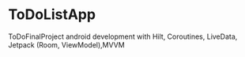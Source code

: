 <h1>ToDoListApp</h1>

<p >  
ToDoFinalProject android development with Hilt, Coroutines, LiveData, Jetpack (Room, ViewModel),MVVM </p>





